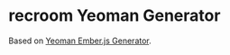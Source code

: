# recroom Yeoman Generator

Based on [Yeoman Ember.js Generator][ember-generator].

[ember-generator]: https://github.com/yeoman/generator-ember
